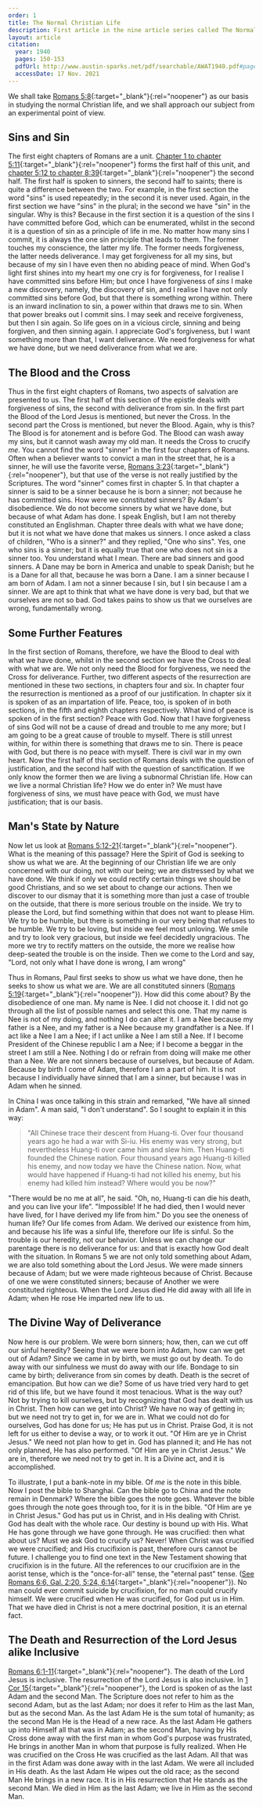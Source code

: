 ```yaml
---
order: 1
title: The Normal Christian Life
description: First article in the nine article series called The Normal Christian Life by Watchman Nee. This article was released in the November-December 1940 issue of A Witness and a Testimony.
layout: article
citation:
  year: 1940
  pages: 150-153
  pdfUrl: http://www.austin-sparks.net/pdf/searchable/AWAT1940.pdf#page=150&zoom=page-fit,-372,429
  accessDate: 17 Nov. 2021
---
```


We shall take
[Romans 5:8](https://www.biblegateway.com/passage/?search=Rom.5.8){:target="_blank"}{:rel="noopener"}
as our basis in studying the normal Christian life, and we shall approach our
subject from an experimental point of view.

## Sins and Sin

The first eight chapters of Romans are a unit.
[Chapter 1 to chapter 5:11](https://www.biblegateway.com/passage/?search=Rom.1-Rom.5.11){:target="_blank"}{:rel="noopener"}
forms the first half of this unit, and
[chapter 5:12 to chapter 8:39](https://www.biblegateway.com/passage/?search=Rom.5.12-Rom.8.39){:target="_blank"}{:rel="noopener"}
the second half. The first half is spoken to sinners, the second half to saints;
there is quite a difference between the two. For example, in the first section
the word "sins" is used repeatedly; in the second it is never used. Again, in
the first section we have "sins" in the plural; in the second we have "sin" in
the singular. Why is this? Because in the first section it is a question of the
sins I have committed before God, which can be enumerated, whilst in the second
it is a question of sin as a principle of life in me. No matter how many sins I
commit, it is always the one sin principle that leads to them. The former
touches my conscience, the latter my life. The former needs forgiveness, the
latter needs deliverance. I may get forgiveness for all my sins, but because of
my sin I have even then no abiding peace of mind. When God's light first shines
into my heart my one cry is for forgiveness, for I realise I have committed sins
before Him; but once I have forgiveness of _sins_ I make a new discovery,
namely, the discovery of sin, and I realise I have not only committed sins
before God, but that there is something wrong within. There is an inward
inclination to sin, a power within that draws me to sin. When that power breaks
out I commit sins. I may seek and receive forgiveness, but then I sin again. So
life goes on in a vicious circle, sinning and being forgiven, and then sinning
again. I appreciate God's forgiveness, but I want something more than that, I
want deliverance. We need forgiveness for what we have done, but we need
deliverance from what we are.

## The Blood and the Cross

Thus in the first eight chapters of Romans, two aspects of salvation are
presented to us. The first half of this section of the epistle deals with
forgiveness of sins, the second with deliverance from sin. In the first part the
Blood of the Lord Jesus is mentioned, but never the Cross. In the second part
the Cross is mentioned, but never the Blood. Again, why is this? The Blood is
for atonement and is before God. The Blood can wash away my sins, but it cannot
wash away my old man. It needs the Cross to crucify _me_. You cannot find the
word "sinner" in the first four chapters of Romans. Often when a believer wants
to convict a man in the street that, he is a sinner, he will use the favorite
verse,
[Romans 3:23](https://www.biblegateway.com/passage/?search=Rom.3.23){:target="_blank"}{:rel="noopener"},
but that use of the verse is not really justified by the Scriptures. The word
"sinner" comes first in chapter 5. In that chapter a sinner is said to be a
sinner because he is born a sinner; not because he has committed sins. How were
we constituted sinners? By Adam's disobedience. We do not become sinners by what
we have done, but because of what Adam has done. I speak English, but I am not
thereby constituted an Englishman. Chapter three deals with what we have done;
but it is not what we have done that makes us sinners. I once asked a class of
children, "Who is a sinner?" and they replied, "One who sins". Yes, one who sins
is a sinner; but it is equally true that one who does not sin is a sinner too.
You understand what I mean. There are bad sinners and good sinners. A Dane may
be born in America and unable to speak Danish; but he is a Dane for all that,
because he was born a Dane. I am a sinner because I am born of Adam. I am not a
sinner because I sin, but I sin because I am a sinner. We are apt to think that
what we have done is very bad, but that we ourselves are not so bad. God takes
pains to show us that we ourselves are wrong, fundamentally wrong.

## Some Further Features

In the first section of Romans, therefore, we have the Blood to deal with what
we have done, whilst in the second section we have the Cross to deal with what
we are. We not only need the Blood for forgiveness, we need the Cross for
deliverance. Further, two different aspects of the resurrection are mentioned in
these two sections, in chapters four and six. In chapter four the resurrection
is mentioned as a proof of our justification. In chapter six it is spoken of as
an impartation of life. Peace, too, is spoken of in both sections, in the fifth
and eighth chapters respectively. What kind of peace is spoken of in the first
section? Peace with God. Now that I have forgiveness of sins God will not be a
cause of dread and trouble to me any more; but I am going to be a great cause of
trouble to myself. There is still unrest within, for within there is something
that draws me to sin. There is peace with God, but there is no peace with
myself. There is civil war in my own heart. Now the first half of this section
of Romans deals with the question of justification, and the second half with the
question of sanctification. If we only know the former then we are living a
subnormal Christian life. How can we live a normal Christian life? How we do
enter in? We must have forgiveness of sins, we must have peace with God, we must
have justification; that is our basis.

## Man's State by Nature

Now let us look at
[Romans 5:12-21](https://www.biblegateway.com/passage/?search=Rom.5.12-21){:target="_blank"}{:rel="noopener"}.
What is the meaning of this passage? Here the Spirit of God is seeking to show
us what we are. At the beginning of our Christian life we are only concerned
with our doing, not with our being; we are distressed by what we have done. We
think if only we could rectify certain things we should be good Christians, and
so we set about to change our actions. Then we discover to our dismay that it is
something more than just a case of trouble on the outside, that there is more
serious trouble on the inside. We try to please the Lord, but find something
within that does not want to please Him. We try to be humble, but there is
something in our very being that refuses to be humble. We try to be loving, but
inside we feel most unloving. We smile and try to look very gracious, but inside
we feel decidedly ungracious. The more we try to rectify matters on the outside,
the more we realise how deep-seated the trouble is on the inside. Then we come
to the Lord and say, "Lord, not only what I have done is wrong, I am wrong"

Thus in Romans, Paul first seeks to show us what we have done, then he seeks to
show us what we are. We are all constituted sinners
([Romans 5:19](https://www.biblegateway.com/passage/?search=Rom.5.19){:target="_blank"}{:rel="noopener"}).
How did this come about? By the disobedience of one man. My name is Nee. I did
not choose it. I did not go through all the list of possible names and select
this one. That my name is Nee is not of my doing, and nothing I do can alter it.
I am a Nee because my father is a Nee, and my father is a Nee because my
grandfather is a Nee. If I act like a Nee I am a Nee; if I act unlike a Nee I am
still a Nee. If I become President of the Chinese republic I am a Nee; if I
become a beggar in the street I am still a Nee. Nothing I do or refrain from
doing will make me other than a Nee. We are not sinners because of ourselves,
but because of Adam. Because by birth I come of Adam, therefore I am a part of
him. It is not because I individually have sinned that I am a sinner, but
because I was in Adam when he sinned.

In China I was once talking in this strain and remarked, "We have all sinned in
Adam". A man said, "I don't understand". So I sought to explain it in this way:

> "All Chinese trace their descent from Huang-ti. Over four thousand years ago
> he had a war with Si-iu. His enemy was very strong, but nevertheless Huang-ti
> over came him and slew him. Then Huang-ti founded the Chinese nation. Four
> thousand years ago Huang-ti killed his enemy, and now today we have the
> Chinese nation. Now, what would have happened if Huang-ti had not killed his
> enemy, but his enemy had killed him instead? Where would you be now?"

"There would be no me at all", he said. "Oh, no, Huang-ti can die his death, and
you can live your life". "Impossible! If he had died, then I would never have
lived, for I have derived my life from him." Do you see the oneness of human
life? Our life comes from Adam. We derived our existence from him, and because
his life was a sinful life, therefore our life is sinful. So the trouble is our
heredity, not our behavior. Unless we can change our parentage there is no
deliverance for us: and that is exactly how God dealt with the situation. In
Romans 5 we are not only told something about Adam, we are also told something
about the Lord Jesus. We were made sinners because of Adam; but we were made
righteous because of Christ. Because of one we were constituted sinners; because
of Another we were constituted righteous. When the Lord Jesus died He did away
with all life in Adam; when He rose He imparted new life to us.

## The Divine Way of Deliverance

Now here is our problem. We were born sinners; how, then, can we cut off our
sinful heredity? Seeing that we were born into Adam, how can we get out of Adam?
Since we came in by birth, we must go out by death. To do away with our
sinfulness we must do away with our life. Bondage to sin came by birth;
deliverance from sin comes by death. Death is the secret of emancipation. But
how can we die? Some of us have tried very hard to get rid of this life, but we
have found it most tenacious. What is the way out? Not by trying to kill
ourselves, but by recognizing that God has dealt with us in Christ. Then how can
we get into Christ? We have no way of getting in; but we need not try to get in,
for we are in. What we could not do for ourselves, God has done for us; He has
put us in Christ. Praise God, it is not left for us either to devise a way, or
to work it out. "Of Him are ye in Christ Jesus." We need not plan how to get in.
God has planned it; and He has not only planned, He has also performed. "Of Him
are ye in Christ Jesus." We are in, therefore we need not try to get in. It is a
Divine act, and it is accomplished.

To illustrate, I put a bank-note in my bible. Of _me_ is the note in this bible.
Now I post the bible to Shanghai. Can the bible go to China and the note remain
in Denmark? Where the bible goes the note goes. Whatever the bible goes through
the note goes through too, for it is in the bible. "Of Him are ye in Christ
Jesus." God has put us in Christ, and in His dealing with Christ. God has dealt
with the whole race. Our destiny is bound up with His. What He has gone through
we have gone through. He was crucified: then what about us? Must we ask God to
crucify us? Never! When Christ was crucified we were crucified; and His
crucifixion is past, therefore ours cannot be future. I challenge you to find
one text in the New Testament showing that crucifixion is in the future. All the
references to our crucifixion are in the aorist tense, which is the
"once-for-all" tense, the "eternal past" tense.
([See Romans 6:6, Gal. 2:20, 5:24, 6:14](https://www.biblegateway.com/passage/?search=Rom.6.6,Gal.2.20,Gal.5.24,Gal.6.14){:target="_blank"}{:rel="noopener"}).
No man could ever commit suicide by crucifixion, for no man could crucify
himself. We were crucified when He was crucified, for God put us in Him. That we
have died in Christ is not a mere doctrinal position, it is an eternal fact.

## The Death and Resurrection of the Lord Jesus alike Inclusive

[Romans 6:1-11](https://www.biblegateway.com/passage/?search=Rom.6.1-Rom.6.11){:target="_blank"}{:rel="noopener"}.
The death of the Lord Jesus is inclusive. The resurrection of the Lord Jesus is
also inclusive. In
[1 Cor 15](https://www.biblegateway.com/passage/?search=1Cor.15){:target="_blank"}{:rel="noopener"},
the Lord is spoken of as the last Adam and the second Man. The Scripture does
not refer to him as the second Adam, but as the last Adam; nor does it refer to
Him as the last Man, but as the second Man. As the last Adam He is the sum total
of humanity; as the second Man He is the Head of a new race. As the last Adam He
gathers up into Himself all that was in Adam; as the second Man, having by His
Cross done away with the first man in whom God's purpose was frustrated, He
brings in another Man in whom that purpose is fully realized. When He was
crucified on the Cross He was crucified as the last Adam. All that was in the
first Adam was done away with in the last Adam. We were all included in His
death. As the last Adam He wipes out the old race; as the second Man He brings
in a new race. It is in His resurrection that He stands as the second Man. We
died in Him as the last Adam; we live in Him as the second Man.

